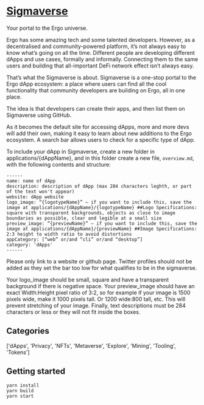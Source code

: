 # [Sigmaverse](https://sigmaverse.io/)

Your portal to the Ergo universe.

Ergo has some amazing tech and some talented developers. However, as a decentralised and community-powered platform, it’s not always easy to know what’s going on all the time. Different people are developing different dApps and use cases, formally and informally. Connecting them to the same users and building that all-important DeFi network effect isn’t always easy.

That’s what the Sigmaverse is about. Sigmaverse is a one-stop portal to the Ergo dApp ecosystem: a place where users can find all the cool functionality that community developers are building on Ergo, all in one place.

The idea is that developers can create their apps, and then list them on Sigmaverse using GitHub.

As it becomes the default site for accessing dApps, more and more devs will add their own, making it easy to learn about new additions to the Ergo ecosystem. A search bar allows users to check for a specific type of dApp.

To include your dApp in Sigmaverse, create a new folder in applications/{dAppName}, and in this folder create a new file, `overview.md`, with the following contents and structure:


```
------
name: name of dApp
description: description of dApp (max 284 characters leghth, or part of the text won't appear)
website: dApp website
logo_image: “{logotypeName}” – if you want to include this, save the image at applications/{dAppName}/{logotypeName} ##Logo Specifications: square with transparent backgrounds, objects as close to image boundaries as possible, clear and legible at a small size
preview_image: “{previewName}” – if you want to include this, save the image at applications/{dAppName}/{previewName} ##Image Specifications: 2:3 height to width ratio to avoid distortions
appCategory: [“web” or/and “cli” or/and “desktop”]
category: 'dApps' 
------
```


Please only link to a website or github page. Twitter profiles should not be added as they set the bar too low for what qualifies to be in the sigmaverse.

Your logo_image should be small, square and have a transparent background if there is negative space. Your preview_image should have an exact Width:Height pixel ratio of 3:2, so for example if your image is 1500 pixels wide, make it 1000 pixels tall. Or 1200 wide:800 tall, etc. This will prevent stretching of your image. Finally, text descriptions must be 284 characters or less or they will not fit inside the boxes.

## Categories

['dApps', 'Privacy', 'NFTs', 'Metaverse', 'Explore', 'Mining', 'Tooling', 'Tokens']



## Getting started

```
yarn install
yarn build
yarn start
```
